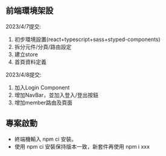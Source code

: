 ## 前端環境架設

2023/4/7提交:
1. 初步環境設置(react+typescript+sass+styped-components)
2. 拆分元件/分頁/路由設定
3. 建立store
4. 首頁資料定義

2023/4/8提交:
1. 加入Login Component
2. 增加NavBar，並加入登入/登出按鈕
3. 增加member路由及頁面

## 專案啟動
- 終端機輸入 npm ci 安裝。 
- 使用 npm ci 安裝保持版本一致，新套件再使用 npm i xxx
```
